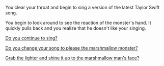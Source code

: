 You clear your throat and begin to sing a version of the latest Taylor Swift song.

You begin to look around to see the reaction of the monster's hand. It quickly pulls
back and you realize that he doesn't like your singing.

[Do you continue to sing?](continue/continue-to-sing.md)

[Do you change your song to please the marshmallow monster?](something-else/sing-something-else.md)

[Grab the lighter and shine it up to the marshmallow man's face?](lightup/lightup-marshmallow.md)